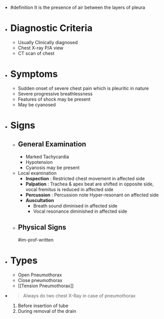 - #definition It is the presence of air between the layers of pleura
- # Diagnostic Criteria
	- Usually Clinically diagnosed
	- Chest X-ray P/A view
	- CT scan of chest
- # Symptoms
	- Sudden onset of severe chest pain which is pleuritic in nature
	- Severe progressive breathlessness
	- Features of shock may be present
	- May be cyanosed
- # Signs
	- ## General Examination
		- Marked Tachycardia
		- Hypotension
		- Cyanosis may be present
	- Local examination
		- **Inspection** : Restricted chest movement in affected side
		- **Palpation** : Trachea & apex beat are shifted in opposite side, vocal fremitus is reduced in affected side
		- **Percussion** : Percussion note Hyper-resonant on affected side
		- **Auscultation**
			- Breath sound diminised in affected side
			- Vocal resonance diminished in affected side
	- ## Physical Signs
	  #im-prof-written
- # Types
	- Open Pneumothorax
	- Close pneumothorax
	- [[Tension Pneumothorax]]
- > Always do two chest X-Ray in case of pneumothorax
  1. Before insertion of tube
  2. During removal of the drain